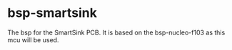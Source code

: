 # bsp-smartsink
The bsp for the SmartSink PCB. It is based on the bsp-nucleo-f103 as this mcu will be used.
